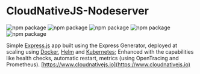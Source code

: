 # CloudNativeJS-Nodeserver

![npm package](https://img.shields.io/badge/Node.js-12.16.2-brightgreen.svg)
![npm package](https://img.shields.io/badge/Express.js-14.16.1-yellow.svg)
![npm package](https://img.shields.io/badge/Kubernetes-1.16.6-blue.svg)
![npm package](https://img.shields.io/badge/Docker-2.3.0.3-skyblue.svg)
![npm package](https://img.shields.io/badge/Helm-3.2.4-darkblue.svg)

Simple [Express.js](https://expressjs.com) app built using the Express Generator, deployed at scaling using [Docker](https://www.docker.com), [Helm](https://helm.sh) and [Kubernetes](https://kubernetes.io); 
Enhanced with the capabilities like health checks, automatic restart, metrics (using OpenTracing and Prometheus). [https://www.cloudnativejs.io](https://www.cloudnativejs.io)
